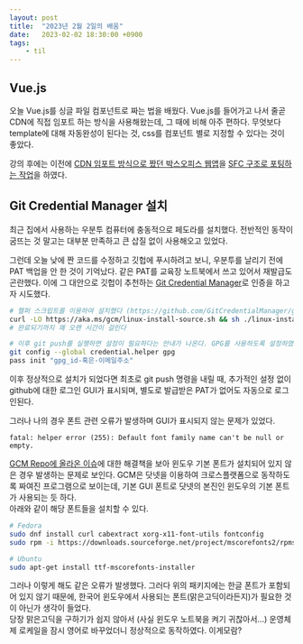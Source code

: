 ```yaml
---
layout: post
title:  "2023년 2월 2일의 배움"
date:   2023-02-02 18:30:00 +0900
tags:
    - til
---
```


## Vue.js 

오늘 Vue.js를 싱글 파일 컴포넌트로 짜는 법을 배웠다. Vue.js를 들어가고 나서 줄곧 CDN에 직접 임포트 하는 방식을 사용해왔는데, 그 때에 비해 아주 편하다. 무엇보다 template에 대해 자동완성이 된다는 것, css를 컴포넌트 별로 지정할 수 있다는 것이 좋았다.

강의 후에는 이전에 [CDN 임포트 방식으로 짰던 박스오피스 웹앱](https://github.com/0tak2/KOSAjava/tree/main/Projects-With-JS/vue-boxoffice)을 [SFC 구조로 포팅하는 작업](https://github.com/0tak2/KOSAjava/tree/main/Projects-With-JS/vue-boxoffice-sfc)을 하였다.

## Git Credential Manager 설치

최근 집에서 사용하는 우분투 컴퓨터에 충동적으로 페도라를 설치했다. 전반적인 동작이 굼뜨는 것 말고는 대부분 만족하고 큰 삽질 없이 사용해오고 있었다.

그런데 오늘 낮에 짠 코드를 수정하고 깃헙에 푸시하려고 보니, 우분투를 날리기 전에 PAT 백업을 안 한 것이 기억났다. 같은 PAT를 교육장 노트북에서 쓰고 있어서 재발급도 곤란했다. 이에 그 대안으로 깃헙이 추천하는 [Git Credential Manager](https://github.com/GitCredentialManager/git-credential-manager)로 인증을 하고자 시도했다.

```bash
# 헬퍼 스크립트를 이용하여 설치했다 (https://github.com/GitCredentialManager/git-credential-manager/blob/release/docs/install.md#install-from-source-helper-script)
curl -LO https://aka.ms/gcm/linux-install-source.sh && sh ./linux-install-source.sh && git-credential-manager-core configure
# 완료되기까지 꽤 오랜 시간이 걸린다

# 이후 git push를 실행하면 설정이 필요하다는 안내가 나온다. GPG를 사용하도록 설정하였다.
git config --global credential.helper gpg
pass init "gpg_id-혹은-이메일주소"
```

이후 정상적으로 설치가 되었다면 최초로 git push 명령을 내릴 때, 추가적인 설정 없이 github에 대한 로그인 GUI가 표시되며, 별도로 발급받은 PAT가 없어도 자동으로 로그인된다.

그러나 나의 경우 폰트 관련 오류가 발생하며 GUI가 표시되지 않는 문제가 있었다.

```
fatal: helper error (255): Default font family name can't be null or empty.
```

[GCM Repo에 올라온 이슈](https://github.com/GitCredentialManager/git-credential-manager/issues/899)에 대한 해결책을 보아 윈도우 기본 폰트가 설치되어 있지 않은 경우 발생하는 문제로 보인다. GCM은 닷넷을 이용하여 크로스플랫폼으로 동작하도록 짜여진 프로그램으로 보이는데, 기본 GUI 폰트로 닷넷의 본진인 윈도우의 기본 폰트가 사용되는 듯 하다.  
아래와 같이 해당 폰트들을 설치할 수 있다.

```bash
# Fedora
sudo dnf install curl cabextract xorg-x11-font-utils fontconfig
sudo rpm -i https://downloads.sourceforge.net/project/mscorefonts2/rpms/msttcore-fonts-installer-2.6-1.noarch.rpm

# Ubuntu
sudo apt-get install ttf-mscorefonts-installer
```

그러나 이렇게 해도 같은 오류가 발생했다. 그러다 위의 패키지에는 한글 폰트가 포함되어 있지 않기 때문에, 한국어 윈도우에서 사용되는 폰트(맑은고딕이라든지)가 필요한 것이 아닌가 생각이 들었다.  
당장 맑은고딕을 구하기가 쉽지 않아서 (사실 윈도우 노트북을 켜기 귀찮아서...) 운영체제 로케일을 잠시 영어로 바꾸었더니 정상적으로 동작하였다. 이게모람?
